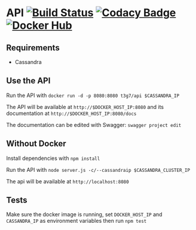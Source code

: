 # API [![Build Status](https://travis-ci.org/t3g7/api.svg?branch=ci)](https://travis-ci.org/t3g7/api) [![Codacy Badge](https://api.codacy.com/project/badge/grade/75e484cf9b8b48a1a8d26f0149320418)](https://www.codacy.com/app/b-fovet/api) [![Docker Hub](https://img.shields.io/badge/docker-ready-blue.svg)](https://registry.hub.docker.com/u/t3g7/api/)

## Requirements

- Cassandra

## Use the API

Run the API with `docker run -d -p 8080:8080 t3g7/api $CASSANDRA_IP`

The API will be available at `http://$DOCKER_HOST_IP:8080` and its documentation at `http://$DOCKER_HOST_IP:8080/docs`

The documentation can be edited with Swagger: `swagger project edit`

## Without Docker

Install dependencies with `npm install`

Run the API with `node server.js -c/--cassandraip $CASSANDRA_CLUSTER_IP`

The api will be available at `http://localhost:8080`

## Tests

Make sure the docker image is running, set `DOCKER_HOST_IP` and `CASSANDRA_IP` as environment variables then run `npm test`
